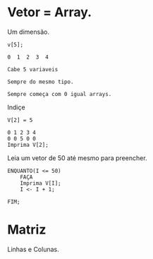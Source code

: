 
# Vetor = Array.
Um dimensão.

```
v[5];

0  1  2  3  4  

Cabe 5 variaveis

Sempre do mesmo tipo.

Sempre começa com 0 igual arrays.
````

Indiçe

```
V[2] = 5

0 1 2 3 4
0 0 5 0 0
Imprima V[2];

````

Leia um vetor de 50 até mesmo para preencher.

```
ENQUANTO(I <= 50) 
	FAÇA
	Imprima V[I];
	I <- I + 1;
	
FIM;
````





# Matriz
Linhas e Colunas.
